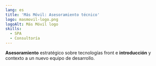 ```yaml
---
lang: es
title: 'Más Móvil: Asesoramiento técnico'
logo: masmovil-logo.png
logoAlt: Más Móvil logo
skills:
  - SPA
  - Consultoría
---
```


**Asesoramiento** estratégico sobre tecnologías front e **introducción** y contexto a un nuevo equipo de desarrollo.

